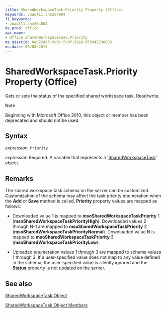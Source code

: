 ```yaml
---
title: SharedWorkspaceTask.Priority Property (Office)
keywords: vbaof11.chm264004
f1_keywords:
- vbaof11.chm264004
ms.prod: office
api_name:
- Office.SharedWorkspaceTask.Priority
ms.assetid: 8e0224a3-9c0c-5c0f-92e8-d7b945236886
ms.date: 06/08/2017
---
```



# SharedWorkspaceTask.Priority Property (Office)

Gets or sets the status of the specified shared workspace task. Read/write.

> [!NOTE] 
> Beginning with Microsoft Office 2010, this object or member has been deprecated and should not be used.


## Syntax

 _expression_. `Priority`

 _expression_ Required. A variable that represents a '[SharedWorkspaceTask](Office.SharedWorkspaceTask.md)' object.


## Remarks

The shared workspace task schema on the server can be customized. Customization of the schema may affect the task priority enumeration when the  **Add** or **Save** method is called. **Priority** property values are mapped as follows:




- Downloaded value 1 is mapped to  **msoSharedWorkspaceTaskPriority** 1 (**msoSharedWorkspaceTaskPriorityHigh**). Downloaded values 2 through N-1 are mapped to **msoSharedWorkspaceTaskPriority** 2 (**msoSharedWorkspaceTaskPriorityNormal**). Downloaded value N is mapped to **msoSharedWorkspaceTaskPriority** 3 (**msoSharedWorkspaceTaskPriorityLow**).
    
- Uploaded enumeration values 1 through 3 are mapped to schema values 1 through 3. If a user-specified value does not map to any value defined in the schema, the user-specified value is silently ignored and the  **Status** property is not updated on the server.
    



## See also


[SharedWorkspaceTask Object](Office.SharedWorkspaceTask.md)



[SharedWorkspaceTask Object Members](./overview/Library-Reference/sharedworkspacetask-members-office.md)

